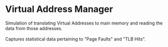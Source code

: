 # Virtual Address Manager
Simulation of translating Virtual Addresses to main memory and reading the data from those addresses.</br></br>
Captures statistical data pertaining to "Page Faults" and "TLB Hits".
